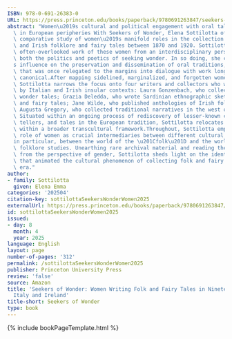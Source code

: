 ```yaml
---
ISBN: 978-0-691-26383-0
URL: https://press.princeton.edu/books/paperback/9780691263847/seekers-of-wonder
abstract: "Women\u2019s cultural and political engagement with oral tales and traditions\
  \ in European peripheries With Seekers of Wonder, Elena Sottilotta offers the first\
  \ comparative study of women\u2019s manifold roles in the collection of Italian\
  \ and Irish folklore and fairy tales between 1870 and 1920. Sottilotta views the\
  \ often-overlooked work of these women from an interdisciplinary perspective, considering\
  \ both the politics and poetics of seeking wonder. In so doing, she centers women\u2019\
  s influence on the preservation and dissemination of oral traditions, bringing work\
  \ that was once relegated to the margins into dialogue with work long regarded as\
  \ canonical.After mapping sidelined, marginalized, and forgotten women folklorists,\
  \ Sottilotta narrows the focus onto four writers and collectors who were inspired\
  \ by Italian and Irish insular contexts: Laura Gonzenbach, who collected Sicilian\
  \ wonder tales; Grazia Deledda, who wrote Sardinian ethnographic sketches, legends,\
  \ and fairy tales; Jane Wilde, who published anthologies of Irish folklore; and\
  \ Augusta Gregory, who collected traditional narratives in the west of Ireland.\
  \ Situated within an ongoing process of rediscovery of lesser-known collectors,\
  \ tellers, and tales in the European tradition, Sottilotta relocates these figures\
  \ within a broader transcultural framework.Throughout, Sottilotta emphasizes the\
  \ role of women as crucial intermediaries between different cultural groups\u2015\
  in particular, between the world of the \u201Cfolk\u201D and the world of scholarly\
  \ folklore studies. Unearthing rare archival material and reading these writings\
  \ from the perspective of gender, Sottilotta sheds light on the identity dynamics\
  \ that animated the cultural phenomenon of collecting folk and fairy tales in this\
  \ era."
author:
- family: Sottilotta
  given: Elena Emma
categories: '202504'
citation-key: sottilottaSeekersWonderWomen2025
externalUrl: https://press.princeton.edu/books/paperback/9780691263847/seekers-of-wonder
id: sottilottaSeekersWonderWomen2025
issued:
- day: 8
  month: 4
  year: 2025
language: English
layout: page
number-of-pages: '312'
permalink: /sottilottaSeekersWonderWomen2025
publisher: Princeton University Press
review: 'false'
source: Amazon
title: 'Seekers of Wonder: Women Writing Folk and Fairy Tales in Nineteenth-Century
  Italy and Ireland'
title-short: Seekers of Wonder
type: book
---
```

{% include bookPageTemplate.html %}